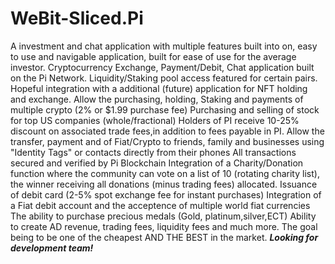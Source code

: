 # WeBit-Sliced.Pi
A investment and chat application with multiple features built into on, easy to use and navigable application, built for ease of use for the average investor. Cryptocurrency Exchange, Payment/Debit, Chat application built on the Pi Network. Liquidity/Staking pool access featured for certain pairs. Hopeful integration with a additional (future) application for NFT holding and exchange.   Allow the purchasing, holding, Staking and payments of multiple crypto (2% or $1.99 purchase fee) Purchasing and selling of stock for top US companies (whole/fractional)  Holders of PI receive 10-25% discount on associated trade fees,in addition to fees payable in PI. Allow the transfer, payment and of Fiat/Crypto to friends, family and businesses using "Identity Tags" or contacts directly from their phones All transactions secured and verified by Pi Blockchain Integration of a Charity/Donation function where the community can vote on a list of 10 (rotating charity list), the winner receiving all donations (minus trading fees) allocated. Issuance of debit card (2-5% spot exchange fee for instant purchases) Integration of a Fiat debit account and the acceptence of multiple world fiat currencies The ability to purchase precious medals (Gold, platinum,silver,ECT) Ability to create AD revenue, trading fees, liquidity fees and much more. The goal being to be one of the cheapest AND THE BEST in the market.  ***Looking for development team!***
